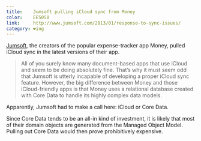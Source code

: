 ```yaml
---
title:    Jumsoft pulling iCloud sync from Money
color:    EE5050
link:     http://www.jumsoft.com/2013/01/response-to-sync-issues/
category: ❤ing
---
```


[Jumsoft], the creators of the popular expense-tracker app Money, pulled iCloud
sync in the latest versions of their app.

> All of you surely know many document-based apps that use iCloud and seem to be
> doing absolutely fine. That’s why it must seem odd that Jumsoft is utterly
> incapable of developing a proper iCloud sync feature. However, the big
> difference between Money and those iCloud-friendly apps is that Money uses a
> relational database created with Core Data to handle its highly complex data
> models.

Apparently, Jumsoft had to make a call here: iCloud or Core Data.

Since Core Data tends to be an all-in kind of investment, it is likely that most
of their domain objects are generated from the Managed Object Model. Pulling out
Core Data would then prove prohibitively expensive.

[jumsoft]: http://www.jumsoft.com
